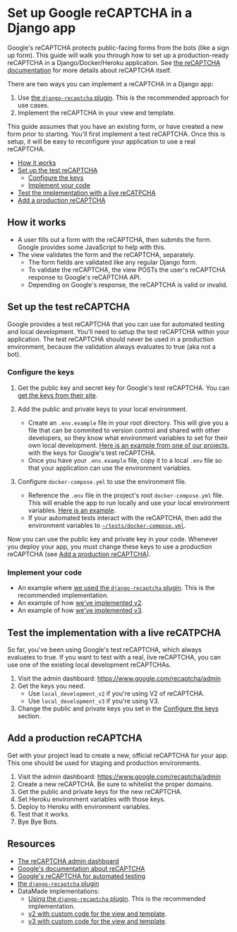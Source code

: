 # Set up Google reCAPTCHA in a Django app
Google's reCAPTCHA protects public-facing forms from the bots (like a sign up form). This guide will walk you through how to set up a production-ready reCAPTCHA in a Django/Docker/Heroku application. See [the reCAPTCHA documentation](https://developers.google.com/recaptcha/intro) for more details about reCAPTCHA itself.

There are two ways you can implement a reCAPTCHA in a Django app:
1. Use [the `django-recaptcha` plugin](https://pypi.org/project/django-recaptcha/). This is the recommended approach for use cases.
2. Implement the reCAPTCHA in your view and template.

This guide assumes that you have an existing form, or have created a new form prior to starting. You'll first implement a test reCAPTCHA. Once this is setup, it will be easy to reconfigure your application to use a real reCAPTCHA.

- [How it works](#how-it-works)
- [Set up the test reCAPTCHA](#set-up-the-test-recaptcha)
  - [Configure the keys](#configure-the-keys)
  - [Implement your code](#implement-your-code)
- [Test the implementation with a live reCATPCHA](#test-the-implementation-with-a-live-recaptcha)
- [Add a production reCAPTCHA](#add-a-production-recaptcha)

## How it works
- A user fills out a form with the reCAPTCHA, then submits the form. Google provides some JavaScript to help with this.
- The view validates the form and the reCAPTCHA, separately.
  - The form fields are validated like any regular Django form.
  - To validate the reCAPTCHA, the view POSTs the user's reCAPTCHA response to Google's reCAPTCHA API.
  - Depending on Google's response, the reCAPTCHA is valid or invalid.

## Set up the test reCAPTCHA
Google provides a test reCAPTCHA that you can use for automated testing and local development. You'll need to setup the test reCAPTCHA within your application. The test reCAPTCHA should never be used in a production environment, because the validation always evaluates to true (aka not a bot).

### Configure the keys
1. Get the public key and secret key for Google's test reCAPTCHA. You can [get the keys from their site](https://developers.google.com/recaptcha/docs/faq#id-like-to-run-automated-tests-with-recaptcha.-what-should-i-do).

2. Add the public and private keys to your local environment. 
    - Create an `.env.example` file in your root directory. This will give you a file that can be commited to version control and shared with other developers, so they know what environment variables to set for their own local development. [Here is an example from one of our projects](https://github.com/datamade/parserator.datamade.us/blob/bda3201c3d7873916ed4075a2102b5805fad9a3a/.env.example#L9), with the keys for Google's test reCAPTCHA.
    - Once you have your `.env.example` file, copy it to a local `.env` file so that your application can use the environment variables.

3. Configure `docker-compose.yml` to use the environment file.
    - Reference the `.env` file in the project's root `docker-compose.yml` file. This will enable the app to run locally and use your local environment variables. [Here is an example](https://github.com/datamade/parserator.datamade.us/blob/bda3201c3d7873916ed4075a2102b5805fad9a3a/docker-compose.yml#L26).
    - If your automated tests interact with the reCAPTCHA, then add the environment variables to [`~/tests/docker-compose.yml`](https://github.com/datamade/parserator.datamade.us/blob/bda3201c3d7873916ed4075a2102b5805fad9a3a/tests/docker-compose.yml#L13).

Now you can use the public key and private key in your code. Whenever you deploy your app, you must change these keys to use a production reCAPTCHA (see [Add a production reCAPTCHA](#add-a-production-recaptcha)).

### Implement your code
  - An example where [we used the `django-recaptcha` plugin](https://github.com/datamade/la-metro-councilmatic/pull/737/files/02b6c9104eff556c15663e9c3d77bf24df35a519). This is the recommended implementation.
  - An example of how [we've implemented v2](https://github.com/datamade/parserator.datamade.us/blob/bda3201c3d7873916ed4075a2102b5805fad9a3a/parserator_web/views.py#L524).
  - An example of how [we've implemented v3](https://github.com/datamade/django-salsa-auth/commit/c8512d030b90762c7d703bfd1630f79d11e10a5e#diff-bfb393f3e832ecb2f6fb86ad35eefa88a87e0d773b3e4a80ce224d83997df815R137).

## Test the implementation with a live reCATPCHA
So far, you've been using Google's test reCAPTCHA, which always evaluates to true. If you want to test with a real, live reCAPTCHA, you can use one of the existing local development reCAPTCHAs.

1. Visit the admin dashboard: https://www.google.com/recaptcha/admin
2. Get the keys you need.
    - Use `local_development_v2` if you're using V2 of reCAPTCHA.
    - Use `local_development_v3` if you're using V3.
3. Change the public and private keys you set in the [Configure the keys](#configure-the-keys) section.

## Add a production reCAPTCHA
Get with your project lead to create a new, official reCAPTCHA for your app. This one should be used for staging and production environments. 

1. Visit the admin dashboard: https://www.google.com/recaptcha/admin
1. Create a new reCAPTCHA. Be sure to whitelist the proper domains.
1. Get the public and private keys for the new reCAPTCHA.
1. Set Heroku environment variables with those keys.
1. Deploy to Heroku with environment variables.
1. Test that it works.
1. Bye Bye Bots.


## Resources
- [The reCAPTCHA admin dashboard](https://www.google.com/recaptcha/admin)
- [Google's documentation about reCAPTCHA](https://developers.google.com/recaptcha/intro)
- [Google's reCAPTCHA for automated testing](https://developers.google.com/recaptcha/docs/faq#id-like-to-run-automated-tests-with-recaptcha.-what-should-i-do)
- [the `django-recaptcha` plugin](https://pypi.org/project/django-recaptcha/)
- DataMade implementations:
  - [Using the `django-recaptcha` plugin](https://github.com/datamade/la-metro-councilmatic/pull/737/files/02b6c9104eff556c15663e9c3d77bf24df35a519). This is the recommended implementation.
  - [v2 with custom code for the view and template](https://github.com/datamade/parserator.datamade.us/blob/bda3201c3d7873916ed4075a2102b5805fad9a3a/parserator_web/views.py#L524).
  - [v3 with custom code for the view and template](https://github.com/datamade/django-salsa-auth/commit/c8512d030b90762c7d703bfd1630f79d11e10a5e#diff-bfb393f3e832ecb2f6fb86ad35eefa88a87e0d773b3e4a80ce224d83997df815R137).
